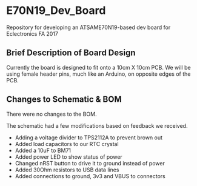 # E70N19_Dev_Board
 Repository for developing an ATSAME70N19-based dev board for Eclectronics FA 2017

## Brief Description of Board Design

Currently the board is designed to fit onto a 10cm X 10cm PCB. We will be using female header pins, much like an Arduino, on opposite edges of the PCB. 

## Changes to Schematic & BOM

There were no changes to the BOM.

The schematic had a few modifications based on feedback we received.

- Adding a voltage divider to TPS2112A to prevent brown out
- Added load capacitors to our RTC crystal
- Added a 10uF to BM71
- Added power LED to show status of power
- Changed nRST button to drive it to ground instead of power
- Added 30Ohm resistors to USB data lines
- Added connections to ground, 3v3 and VBUS to connectors
